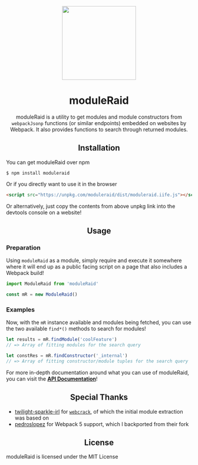 <div align='center'>
  <img width=200px src='.github/logo.png?raw=true'>

  <h1>moduleRaid</h1>
  <p>moduleRaid is a utility to get modules and module constructors from <code>webpackJsonp</code> functions (or similar endpoints) embedded on websites by Webpack. It also provides functions to search through returned modules.</p>
</div>

<h2 align='center'>Installation</h2>

You can get moduleRaid over npm

```shell
$ npm install moduleraid
```

Or if you directly want to use it in the browser

```html
<script src="https://unpkg.com/moduleraid/dist/moduleraid.iife.js"></script>
```

Or alternatively, just copy the contents from above unpkg link into the devtools console on a website!

<h2 align='center'>Usage</h2>

### Preparation

Using `moduleRaid` as a module, simply require and execute it somewhere where it will end up as a public facing script on a page that also
includes a Webpack build!

```js
import ModuleRaid from 'moduleRaid'

const mR = new ModuleRaid()
```

### Examples

Now, with the `mR` instance available and modules being fetched, you can use the two available `find*()` methods to search for modules!

```js
let results = mR.findModule('coolFeature')
// => Array of fitting modules for the search query

let constRes = mR.findConstructor('_internal')
// => Array of fitting constructor/module tuples for the search query
```

For more in-depth documentation around what you can use of moduleRaid, you can visit the **[API Documentation](https://moduleraid.netlify.app/)**!
<h2 align='center'>Special Thanks</h2>

* [twilight-sparkle-irl](https://github.com/twilight-sparkle-irl) for [`webcrack`](https://gist.github.com/twilight-sparkle-irl/cb63762000e606e50690911cac1bcead), of which the initial module extraction was based on
* [pedroslopez](https://github.com/pedroslopez) for Webpack 5 support, which I backported from their fork

<h2 align='center'>License</h2>

moduleRaid is licensed under the MIT License
